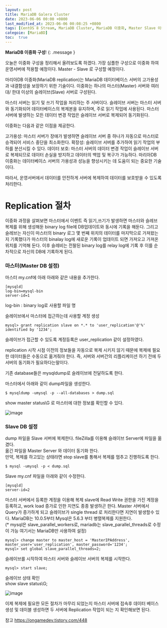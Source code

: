 ```yaml
---
layout: post
title: MariaDB Galera Cluster
date: 2023-06-06 00:00 +0800
last_modified_at: 2023-06-06 00:08:25 +0800
tags: [CentOS 8 Stream, MariaDB Cluster, MariaDB 이중화, Master Slave 이중화]
categoie: [MariaBD]
toc:  true
---
```

**MariaDB 이중화 구성**!
{: .message }


오늘은 이중화 구성을 정리해서 올려보도록 하겠다.
가장 심플한 구성으로 이중화 하여 운영서버에 적용할 예정이다. Master - Slave 로 구성할 예정이다.

마리아DB 이중화(MariaDB replication)는 MariaDB 데이터베이스 서버의 고가용성과 내결함성을 보장하기 위한 기술이다. 이중화는 하나의 마스터(Master) 서버와 여러 대/ 한대 이상의 슬레이브(Slave) 서버로 구성된다.

마스터 서버는 읽기 및 쓰기 작업을 처리하는 주 서버이다. 슬레이브 서버는 마스터 서버와 동기화되어 데이터베이스의 복제본을 유지하며, 주로 읽기 작업에 사용된다. 마스터 서버에 발생하는 모든 데이터 변경 작업은 슬레이브 서버로 복제되어 동기화된다.

이중화는 다음과 같은 이점을 제공한다.

고가용성: 마스터 서버가 장애가 발생하면 슬레이브 서버 중 하나가 자동으로 마스터로 승격되어 서비스 중단을 최소화한다.
확장성: 슬레이브 서버를 추가하여 읽기 작업의 부하를 분산시킬 수 있다.
데이터 보호: 마스터 서버의 데이터 변경 작업이 슬레이브 서버로 복제되므로 데이터 손실을 방지하고 데이터의 백업 및 복구가 가능하다.
마리아DB 이중화는 데이터베이스 서버의 가용성과 성능을 향상시키는 데 도움이 되는 중요한 기술이다.

따라서, 운영서버에서 데이터를 안전하게 서버에 복제하여 데이터를 보호받을 수 있도록 처리한다.

# Replication 절차
이중화 과정을 살펴보면 마스터에서 이벤트 즉 읽기,쓰기가 발생하면 마스터와 슬레브 복제를 위해 생성해둔 binary log file에 DB업데이트와 동시에 기록을 해둔다. 그리고 슬레브는 자신이 마스터의 binary 로그 몇 번째 위치의 데이터를 마지막으로 가져왔는지 기록했다가 마스터의 binalay log에 새로운 기록이 업데이트 되면 가져오고 가져온 위치를 기억해 둔다.
이후 슬레비는 전돨된 binary log를 relay log에 기록 후 이를 순차적으로 자신의 DB에 기록하게 된다.

### 마스터(Master DB 설정)

마스터 my.cnf에 아래 아래와 같은 내용을 추가한다.

```
[mysqld]
log-bin=mysql-bin
server-id=1

```

log-bin : binary log로 사용할 파일 명

슬레이브에서 마스터에 접근하는데 사용할 계정 생성

```
mysql> grant replication slave on *.* to 'user_replication'@'%' identified by '1234';

```

슬레이브가 접근할 수 있도록 계정등록은  user_replication 같이 설정하였다.

replication 시작 시점 이전의 정보들을 자동으로 복제 시키지 않기 때문에 복제에 필요한 데이터들은 수동으로 옮겨줘야 한다.
즉, 서버와 서버간의 리플리케이션 하기 전에 두서버의 동기화가 필요하다는말이다.

기존 database들은 mysqldump로 슬레이브에 전달하도록 한다.

마스터에서 아래와 같이 dump파일을 생성한다.

```
$ mysqldump -umysql -p --all-databases > dump.sql
```


show master status\G 로 마스터에 대한 정보를 확인할 수 있다.

![image](https://github.com/lsy2534/soonyoungs.github.io/assets/57931679/37eb44d5-4810-4516-a6f3-666c45d6ce46)


### Slave DB 설정

dump 파일을 Slave 서버에 복제한다. fileZilla를 이용해 슬래이브 Server에 파일을 옮겼다.  
옮긴 파일을 Master Server 와 데이터 동기화 한다.  
만약, 복제를 하고있는 상태라면 stop slave를 통해서 복제를 멈추고 진행하도록 한다.  

```
$ mysql -umysql -p < dump.sql

```

Slave my.cnf 파일을 아래와 같이 수정한다.  
```
[mysqld]
server-id=2
```

마스터 서버에서 등록한 계정을 이용해 복제 slave에 Read Write 권한을 가진 계정을 등록하고, work load 증가로 인한 지연도 종종 발생하곤 한다.
Master 서버에서 Query가 증가하게 되고 슬레이브가 single thread 로 처리한다면 지연이 발생할수 있다. MariaDB는 10.0.5부터 Mysql은 5.6.3 부터 병렬복제를 지원한다.  
(* mysql은 slave_parallel_workers로, mariadb는 slave_parallel_threads로 수정이 가능 여기서는 MariaDB만 사용하여 설정)  

```
mysql> change master to master_host = 'MasterIPAddress', master_user='user_replication', master_password='1234';
mysql> set global slave_parallel_threads=2; 

```

슬레이브를 시작하여 마스터 서버와 슬레이브 서버의 복제를 시작한다.  

```
mysql> start slave;
```

슬레이브 상태 확인  
show slave status\G;  

![image](https://github.com/lsy2534/soonyoungs.github.io/assets/57931679/06ae5916-6bc6-4a0a-953c-c668550e4860) 


이제 복제에 필요한 모든 절차가 마무리 되었는지 마스터 서버에 접속후 데이터 베이스 생성 및 데이블 생성하면 두 서버에 Replication 작업이 되는 지 확인해보면 된다.  

참고
https://ongamedev.tistory.com/448